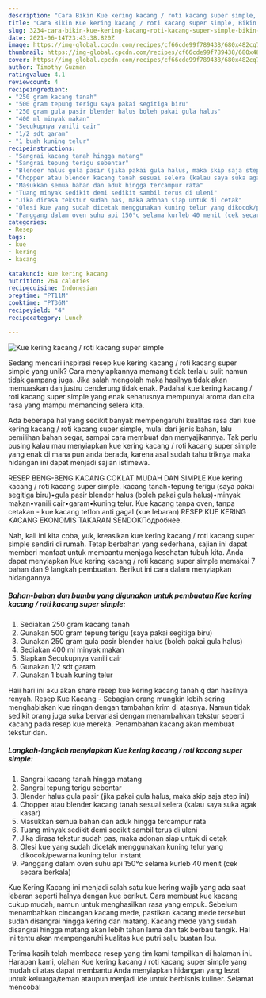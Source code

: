 ```yaml
---
description: "Cara Bikin Kue kering kacang / roti kacang super simple, Bikin Ngiler"
title: "Cara Bikin Kue kering kacang / roti kacang super simple, Bikin Ngiler"
slug: 3234-cara-bikin-kue-kering-kacang-roti-kacang-super-simple-bikin-ngiler
date: 2021-06-14T23:43:38.820Z
image: https://img-global.cpcdn.com/recipes/cf66cde99f789438/680x482cq70/kue-kering-kacang-roti-kacang-super-simple-foto-resep-utama.jpg
thumbnail: https://img-global.cpcdn.com/recipes/cf66cde99f789438/680x482cq70/kue-kering-kacang-roti-kacang-super-simple-foto-resep-utama.jpg
cover: https://img-global.cpcdn.com/recipes/cf66cde99f789438/680x482cq70/kue-kering-kacang-roti-kacang-super-simple-foto-resep-utama.jpg
author: Timothy Guzman
ratingvalue: 4.1
reviewcount: 4
recipeingredient:
- "250 gram kacang tanah"
- "500 gram tepung terigu saya pakai segitiga biru"
- "250 gram gula pasir blender halus boleh pakai gula halus"
- "400 ml minyak makan"
- "Secukupnya vanili cair"
- "1/2 sdt garam"
- "1 buah kuning telur"
recipeinstructions:
- "Sangrai kacang tanah hingga matang"
- "Sangrai tepung terigu sebentar"
- "Blender halus gula pasir (jika pakai gula halus, maka skip saja step ini)"
- "Chopper atau blender kacang tanah sesuai selera (kalau saya suka agak kasar)"
- "Masukkan semua bahan dan aduk hingga tercampur rata"
- "Tuang minyak sedikit demi sedikit sambil terus di uleni"
- "Jika dirasa tekstur sudah pas, maka adonan siap untuk di cetak"
- "Olesi kue yang sudah dicetak menggunakan kuning telur yang dikocok/pewarna kuning telur instant"
- "Panggang dalam oven suhu api 150°c selama kurleb 40 menit (cek secara berkala)"
categories:
- Resep
tags:
- kue
- kering
- kacang

katakunci: kue kering kacang 
nutrition: 264 calories
recipecuisine: Indonesian
preptime: "PT11M"
cooktime: "PT36M"
recipeyield: "4"
recipecategory: Lunch

---
```



![Kue kering kacang / roti kacang super simple](https://img-global.cpcdn.com/recipes/cf66cde99f789438/680x482cq70/kue-kering-kacang-roti-kacang-super-simple-foto-resep-utama.jpg)

Sedang mencari inspirasi resep kue kering kacang / roti kacang super simple yang unik? Cara menyiapkannya memang tidak terlalu sulit namun tidak gampang juga. Jika salah mengolah maka hasilnya tidak akan memuaskan dan justru cenderung tidak enak. Padahal kue kering kacang / roti kacang super simple yang enak seharusnya mempunyai aroma dan cita rasa yang mampu memancing selera kita.

Ada beberapa hal yang sedikit banyak mempengaruhi kualitas rasa dari kue kering kacang / roti kacang super simple, mulai dari jenis bahan, lalu pemilihan bahan segar, sampai cara membuat dan menyajikannya. Tak perlu pusing kalau mau menyiapkan kue kering kacang / roti kacang super simple yang enak di mana pun anda berada, karena asal sudah tahu triknya maka hidangan ini dapat menjadi sajian istimewa.

RESEP BENG-BENG KACANG COKLAT MUDAH DAN SIMPLE Kue kering kacang / roti kacang super simple. kacang tanah•tepung terigu (saya pakai segitiga biru)•gula pasir blender halus (boleh pakai gula halus)•minyak makan•vanili cair•garam•kuning telur. Kue kacang tanpa oven, tanpa cetakan - kue kacang teflon anti gagal (kue lebaran) RESEP KUE KERING KACANG EKONOMIS TAKARAN SENDOKПодробнее.


Nah, kali ini kita coba, yuk, kreasikan kue kering kacang / roti kacang super simple sendiri di rumah. Tetap berbahan yang sederhana, sajian ini dapat memberi manfaat untuk membantu menjaga kesehatan tubuh kita. Anda dapat menyiapkan Kue kering kacang / roti kacang super simple memakai 7 bahan dan 9 langkah pembuatan. Berikut ini cara dalam menyiapkan hidangannya.

<!--inarticleads1-->

##### Bahan-bahan dan bumbu yang digunakan untuk pembuatan Kue kering kacang / roti kacang super simple:

1. Sediakan 250 gram kacang tanah
1. Gunakan 500 gram tepung terigu (saya pakai segitiga biru)
1. Gunakan 250 gram gula pasir blender halus (boleh pakai gula halus)
1. Sediakan 400 ml minyak makan
1. Siapkan Secukupnya vanili cair
1. Gunakan 1/2 sdt garam
1. Gunakan 1 buah kuning telur


Haii hari ini aku akan share resep kue kering kacang tanah q dan hasilnya renyah. Resep Kue Kacang - Sebagian orang mungkin lebih sering menghabiskan kue ringan dengan tambahan krim di atasnya. Namun tidak sedikit orang juga suka bervariasi dengan menambahkan tekstur seperti kacang pada resep kue mereka. Penambahan kacang akan membuat tekstur dan. 

<!--inarticleads2-->

##### Langkah-langkah menyiapkan Kue kering kacang / roti kacang super simple:

1. Sangrai kacang tanah hingga matang
1. Sangrai tepung terigu sebentar
1. Blender halus gula pasir (jika pakai gula halus, maka skip saja step ini)
1. Chopper atau blender kacang tanah sesuai selera (kalau saya suka agak kasar)
1. Masukkan semua bahan dan aduk hingga tercampur rata
1. Tuang minyak sedikit demi sedikit sambil terus di uleni
1. Jika dirasa tekstur sudah pas, maka adonan siap untuk di cetak
1. Olesi kue yang sudah dicetak menggunakan kuning telur yang dikocok/pewarna kuning telur instant
1. Panggang dalam oven suhu api 150°c selama kurleb 40 menit (cek secara berkala)


Kue Kering Kacang ini menjadi salah satu kue kering wajib yang ada saat lebaran seperti halnya dengan kue berikut. Cara membuat kue kacang cukup mudah, namun untuk menghasilkan rasa yang empuk. Sebelum menambahkan cincangan kacang mede, pastikan kacang mede tersebut sudah disangrai hingga kering dan matang. Kacang mede yang sudah disangrai hingga matang akan lebih tahan lama dan tak berbau tengik. Hal ini tentu akan mempengaruhi kualitas kue putri salju buatan Ibu. 

Terima kasih telah membaca resep yang tim kami tampilkan di halaman ini. Harapan kami, olahan Kue kering kacang / roti kacang super simple yang mudah di atas dapat membantu Anda menyiapkan hidangan yang lezat untuk keluarga/teman ataupun menjadi ide untuk berbisnis kuliner. Selamat mencoba!
